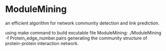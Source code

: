 # ModuleMining
an efficient algorithm for network community detection and link prediction.

using make command to build excutable file ModuleMining:
./ModuleMining -f Protein_edge_number.pairs 
generating the community structure of protein-protein interaction network.
